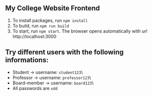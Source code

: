 ## My College Website Frontend

1. To install packages, run `npm install`
2. To build, run `npm run build`
3. To start, run `npm start`. The browser opens automatically with url http://localhost:3000

## Try different users with the following informations:

- Student -> username: `student123`\
- Professor -> username: `professor123`\
- Board-member -> username: `board123`\
- All passwords are `xdd`

